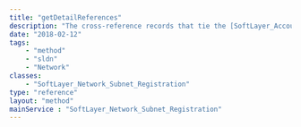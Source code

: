 ```yaml
---
title: "getDetailReferences"
description: "The cross-reference records that tie the [SoftLayer_Account_Regional_Registry_Detail](reference/datatypes/SoftLayer_Account_Regional_Registry_Detail) objects to the registration object."
date: "2018-02-12"
tags:
    - "method"
    - "sldn"
    - "Network"
classes:
    - "SoftLayer_Network_Subnet_Registration"
type: "reference"
layout: "method"
mainService : "SoftLayer_Network_Subnet_Registration"
---
```

